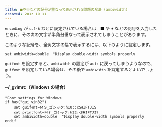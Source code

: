 ```yaml
---
title: ■や※などの記号が重なって表示される問題の解決 (ambiwidth)
created: 2012-10-11
---
```


`encoding` が `utf-8` などに設定されている場合は、■ や ※ などの記号を入力したときに、その次の文字が半角分重なって表示されてしまうことがあります。

このような記号を、全角文字の幅で表示するには、以下のように設定します。

~~~
set ambiwidth=double  "Display double-width symbols properly
~~~

`guifont` を設定すると、`ambiwidth` の設定が `auto` に戻ってしまうようなので、`guifont` を設定している場合は、その後で `ambiwidth` を設定するとよいでしょう。

#### ~/_gvimrc（Windows の場合）

~~~
"Font settings for Windows
if has("gui_win32")
    set guifont=ＭＳ_ゴシック:h10::cSHIFTJIS
    set printfont=ＭＳ_ゴシック:h22:cSHIFTJIS
    set ambiwidth=double  "Display double-width symbols properly
endif
~~~

